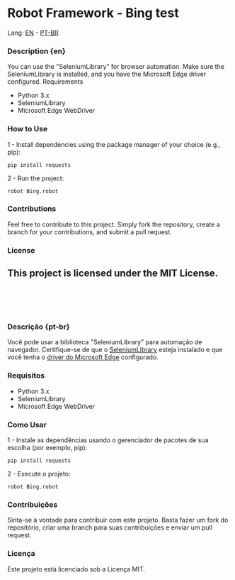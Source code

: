 # Robot Framework - Bing test

Lang: [EN](en) - [PT-BR](pt-br)

### Description {en}

You can use the "SeleniumLibrary" for browser automation. Make sure the SeleniumLibrary is installed, and you have the Microsoft Edge driver configured.
Requirements

- Python 3.x
- SeleniumLibrary
- Microsoft Edge WebDriver

### How to Use

1 - Install dependencies using the package manager of your choice (e.g., pip):

```shell
pip install requests
```

2 - Run the project:

```shell
robot Bing.robot
```

### Contributions

Feel free to contribute to this project. Simply fork the repository, create a branch for your contributions, and submit a pull request.


### License

This project is licensed under the MIT License.
<br/>
<br/>
<br/>
<br/>
---

### Descrição {pt-br}

Você pode usar a biblioteca "SeleniumLibrary" para automação de navegador. Certifique-se de que o [SeleniumLibrary](https://robotframework.org/SeleniumLibrary/) esteja instalado e que você tenha o [driver do Microsoft Edge](https://developer.microsoft.com/pt-br/microsoft-edge/tools/webdriver/) configurado.

### Requisitos

- Python 3.x
- SeleniumLibrary
- Microsoft Edge WebDriver 

### Como Usar

1 - Instale as dependências usando o gerenciador de pacotes de sua escolha (por exemplo, pip):

```shell
pip install requests
```

2 - Execute o projeto:

```shell
robot Bing.robot
```

### Contribuições

Sinta-se à vontade para contribuir com este projeto. Basta fazer um fork do repositório, criar uma branch para suas contribuições e enviar um pull request.

### Licença

Este projeto está licenciado sob a Licença MIT.